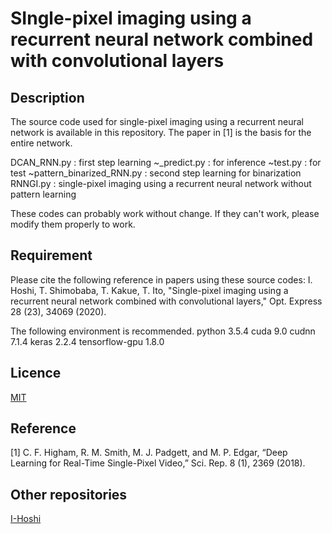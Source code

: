 SIngle-pixel imaging using a recurrent neural network combined with convolutional layers
====

## Description
The source code used for single-pixel imaging using a recurrent neural network is available in this repository.
The paper in [1] is the basis for the entire network.

DCAN_RNN.py : first step learning
~_predict.py : for inference
~test.py : for test
~pattern_binarized_RNN.py : second step learning for binarization
RNNGI.py : single-pixel imaging using a recurrent neural network without pattern learning

These codes can probably work without change.
If they can't work, please modify them properly to work. 



## Requirement
Please cite the following reference in papers using these source codes:
I. Hoshi, T. Shimobaba, T. Kakue, T. Ito, "Single-pixel imaging using a recurrent neural network combined with convolutional layers," Opt. Express 28 (23), 34069 (2020).

The following environment is recommended.
python 3.5.4
cuda 9.0
cudnn 7.1.4
keras 2.2.4
tensorflow-gpu 1.8.0

## Licence

[MIT](https://github.com/I-Hoshi/SPI_RNN/blob/master/LICENSE)

## Reference
[1] C. F. Higham, R. M. Smith, M. J. Padgett, and M. P. Edgar, “Deep Learning for Real-Time Single-Pixel Video,” Sci. Rep. 8 (1), 2369 (2018).

## Other repositories
[I-Hoshi](https://github.com/I-Hoshi)
